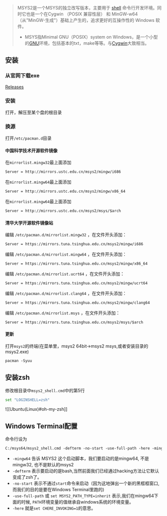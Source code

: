 > MSYS2是一个MSYS的独立改写版本，主要用于 [shell](https://baike.baidu.com/item/%20shel/1657231) 命令行开发环境。同时它也是一个在Cygwin （POSIX 兼容性层） 和 MinGW-w64（从"MinGW-生成"）基础上产生的，追求更好的互操作性的 Windows 软件。
> - MSYS指Minimal GNU（POSIX）system on Windows，是一个小型的[GNU](https://baike.baidu.com/item/GNU/671972)环境，包括基本的txt，make等等。与[Cygwin](https://baike.baidu.com/item/Cygwin/151477)大致相当。
## 安装
### 从官网下载exe
[Releases](https://github.com/msys2/msys2-installer/releases)
### 安装
打开，解压至某个盘的根目录
### 换源
打开`/etc/pacman.d`目录
#### 中国科学技术开源软件镜像
在`mirrorlist.mingw32`最上面添加
```txt
Server = http://mirrors.ustc.edu.cn/msys2/mingw/i686
```
在`mirrorlist.mingw64`最上面添加
```txt
Server = http://mirrors.ustc.edu.cn/msys2/mingw/x86_64
```
在`mirrorlist.mingw64`最上面添加
```txt
Server = http://mirrors.ustc.edu.cn/msys2/msys/$arch
```
#### 清华大学开源软件镜像站
编辑 `/etc/pacman.d/mirrorlist.mingw32` ，在文件开头添加：
```txt
Server = https://mirrors.tuna.tsinghua.edu.cn/msys2/mingw/i686
```
编辑 `/etc/pacman.d/mirrorlist.mingw64` ，在文件开头添加：
```txt
Server = https://mirrors.tuna.tsinghua.edu.cn/msys2/mingw/x86_64
```
编辑 `/etc/pacman.d/mirrorlist.ucrt64` ，在文件开头添加：
```txt
Server = https://mirrors.tuna.tsinghua.edu.cn/msys2/mingw/ucrt64
```
编辑 `/etc/pacman.d/mirrorlist.clang64` ，在文件开头添加：
```txt
Server = https://mirrors.tuna.tsinghua.edu.cn/msys2/mingw/clang64
```
编辑 `/etc/pacman.d/mirrorlist.msys` ，在文件开头添加：
```txt
Server = https://mirrors.tuna.tsinghua.edu.cn/msys2/msys/$arch
```
#### 更新
打开`msys2`的终端(在菜单里，msys2 64bit->msys2 msys,或者安装目录的msys2.exe)
```txt
pacman -Syuu
```
## 安装zsh
修改根目录中`msys2_shell.cmd`中的第5行
```bash
set "LOGINSHELL=zsh"
```
![[Ubuntu(Linux)#oh-my-zsh]]
## Windows Terminal配置
命令行设为
```txt
C:/msys64/msys2_shell.cmd -defterm -no-start -use-full-path -here -mingw64
```
- `-mingw64` 告诉 MSYS2 这个启动脚本，我们要启动的是mingw64, 不是mingw32, 也不是默认的msys2
- `-defterm` 表示要启动的是bash,当然前面我们已经通过hacking方法让它默认变成了zsh了。
- `-no-start` 表示不通过`start`命令来启动（因为这地弹出一个新的黑框框窗口,而我们的目的是要在Windows Terminal里跑的)
- `-use-full-path` 或 `set MSYS2_PATH_TYPE=inherit` 表示,我们在mingw64下面的时候, `PATH`环境变量的值继承自windows系统的环境变量。
- `-here` 就是`set CHERE_INVOKING=1`的意思。